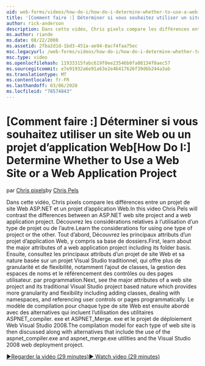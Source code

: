 ```yaml
---
uid: web-forms/videos/how-do-i/how-do-i-determine-whether-to-use-a-web-site-or-a-web-application-project
title: '[Comment faire :] Déterminer si vous souhaitez utiliser un site Web ou un projet d’application Web | Microsoft Docs'
author: rick-anderson
description: Dans cette vidéo, Chris pixels compare les différences entre un projet de site Web ASP.NET et un projet d’application Web. Découvrez les considérations relatives à l’utilisation de...
ms.author: riande
ms.date: 08/22/2008
ms.assetid: 2fba2d1d-1bd3-451a-ae94-8acf4faa75ec
msc.legacyurl: /web-forms/videos/how-do-i/how-do-i-determine-whether-to-use-a-web-site-or-a-web-application-project
msc.type: video
ms.openlocfilehash: 11933315fabc619f0ee23546b0fa08134f0aec57
ms.sourcegitcommit: e7e91932a6e91a63e2e46417626f39d6b244a3ab
ms.translationtype: MT
ms.contentlocale: fr-FR
ms.lasthandoff: 03/06/2020
ms.locfileid: "78574843"
---
```

# <a name="how-do-i-determine-whether-to-use-a-web-site-or-a-web-application-project"></a><span data-ttu-id="e4f0d-104">[Comment faire :] Déterminer si vous souhaitez utiliser un site Web ou un projet d’application Web</span><span class="sxs-lookup"><span data-stu-id="e4f0d-104">[How Do I:] Determine Whether to Use a Web Site or a Web Application Project</span></span>

<span data-ttu-id="e4f0d-105">par [Chris pixels](https://twitter.com/chrispels)</span><span class="sxs-lookup"><span data-stu-id="e4f0d-105">by [Chris Pels](https://twitter.com/chrispels)</span></span>

<span data-ttu-id="e4f0d-106">Dans cette vidéo, Chris pixels compare les différences entre un projet de site Web ASP.NET et un projet d’application Web.</span><span class="sxs-lookup"><span data-stu-id="e4f0d-106">In this video Chris Pels will contrast the differences between an ASP.NET web site project and a web application project.</span></span> <span data-ttu-id="e4f0d-107">Découvrez les considérations relatives à l’utilisation d’un type de projet ou de l’autre.</span><span class="sxs-lookup"><span data-stu-id="e4f0d-107">Learn the considerations for using one type of project or the other.</span></span> <span data-ttu-id="e4f0d-108">Tout d’abord, Découvrez les principaux attributs d’un projet d’application Web, y compris sa base de dossiers.</span><span class="sxs-lookup"><span data-stu-id="e4f0d-108">First, learn about the major attributes of a web application project including its folder basis.</span></span> <span data-ttu-id="e4f0d-109">Ensuite, consultez les principaux attributs d’un projet de site Web et sa nature basée sur un projet Visual Studio traditionnel, qui offre plus de granularité et de flexibilité, notamment l’ajout de classes, la gestion des espaces de noms et le référencement des contrôles ou des pages utilisateur. par programmation.</span><span class="sxs-lookup"><span data-stu-id="e4f0d-109">Next, see the major attributes of a web site project and its traditional Visual Studio project based nature which provides more granularity and flexibility including adding classes, dealing with namespaces, and referencing user controls or pages programmatically.</span></span> <span data-ttu-id="e4f0d-110">Le modèle de compilation pour chaque type de site Web est ensuite abordé avec des alternatives qui incluent l’utilisation des utilitaires ASPNET\_compiler. exe et ASPNET\_Merge. exe et le projet de déploiement Web Visual Studio 2008.</span><span class="sxs-lookup"><span data-stu-id="e4f0d-110">The compilation model for each type of web site is then discussed along with alternatives that include the use of the aspnet\_compiler.exe and aspnet\_merge.exe utilities and the Visual Studio 2008 web deployment project.</span></span>

[<span data-ttu-id="e4f0d-111">&#9654;Regarder la vidéo (29 minutes)</span><span class="sxs-lookup"><span data-stu-id="e4f0d-111">&#9654; Watch video (29 minutes)</span></span>](https://channel9.msdn.com/Blogs/ASP-NET-Site-Videos/how-do-i-determine-whether-to-use-a-web-site-or-a-web-application-project)

